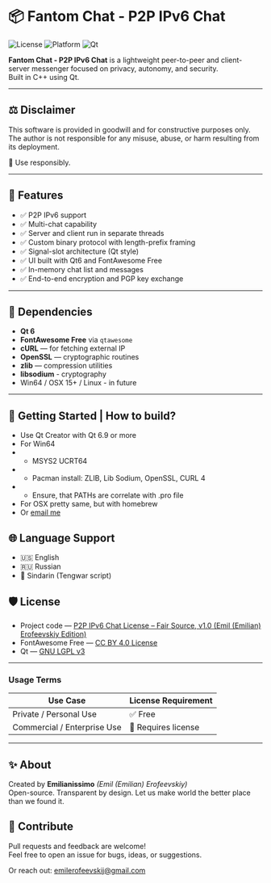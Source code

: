 # 📦 Fantom Chat - P2P IPv6 Chat
![License](https://img.shields.io/badge/license-Fair%20Source%20v1.0-blue)
![Platform](https://img.shields.io/badge/platform-win64%20%7C%20osx%20%7C%20linux-lightgrey)
![Qt](https://img.shields.io/badge/qt-6.9%2B-success)

**Fantom Chat - P2P IPv6 Chat** is a lightweight peer-to-peer and client-server messenger focused on privacy, autonomy, and security.  
Built in C++ using Qt.

---

## ⚖️ Disclaimer

This software is provided in goodwill and for constructive purposes only.  
The author is not responsible for any misuse, abuse, or harm resulting from its deployment.  

🧠 Use responsibly.

---

## 🔧 Features

- ✅ P2P IPv6 support  
- ✅ Multi-chat capability  
- ✅ Server and client run in separate threads  
- ✅ Custom binary protocol with length-prefix framing  
- ✅ Signal-slot architecture (Qt style)  
- ✅ UI built with Qt6 and FontAwesome Free  
- ✅ In-memory chat list and messages  
- ✅ End-to-end encryption and PGP key exchange

---

## 📂 Dependencies

- **Qt 6**  
- **FontAwesome Free** via `qtawesome`  
- **cURL** — for fetching external IP  
- **OpenSSL** — cryptographic routines  
- **zlib** — compression utilities  
- **libsodium** - cryptography
- Win64 / OSX 15+ / Linux - in future

---

## 🚀 Getting Started | How to build?

- Use Qt Creator with Qt 6.9 or more
- For Win64
- - MSYS2 UCRT64
- - Pacman install: ZLIB, Lib Sodium, OpenSSL, CURL 4
- - Ensure, that PATHs are correlate with .pro file
- For OSX pretty same, but with homebrew
- Or <a href="mailto:emilerofeevskij@gmail.com">email me</a>

## 🌐 Language Support

- 🇺🇸 English  
- 🇷🇺 Russian  
- 🧝 Sindarin (Tengwar script)

## 🛡️ License

- Project code — [P2P IPv6 Chat License – Fair Source, v1.0 (Emil (Emilian) Erofeevskiy Edition)](./LICENSE.md)  
- FontAwesome Free — [CC BY 4.0 License](https://fontawesome.com/license/free)  
- Qt — [GNU LGPL v3](https://doc.qt.io/qt-6/lgpl.html)

---

### Usage Terms

| Use Case               | License Requirement         |
|------------------------|-----------------------------|
| Private / Personal Use | ✅ Free                     |
| Commercial / Enterprise Use | 💼 Requires license |

---

## ✨ About

Created by **Emilianissimo** *(Emil (Emilian) Erofeevskiy)*  
Open-source. Transparent by design.
Let us make world the better place than we found it.

## 🤝 Contribute

Pull requests and feedback are welcome!  
Feel free to open an issue for bugs, ideas, or suggestions.

Or reach out: [emilerofeevskij@gmail.com](mailto:emilerofeevskij@gmail.com)
